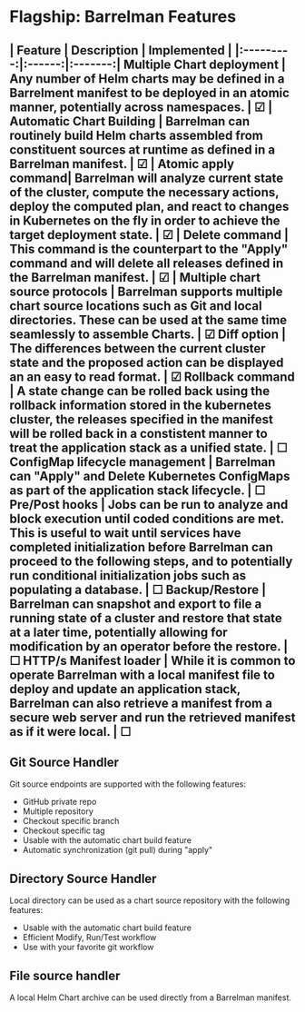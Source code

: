 Flagship: Barrelman Features
====
[//]: # (Checked = &#9745;    Unchecked = &#9744;)    
| Feature | Description | Implemented |
|:---------:|:------:|:-------:|
Multiple Chart deployment | Any number of Helm charts may be defined in a Barrelment manifest to be deployed in an atomic manner, potentially across namespaces. | &#9745; |
Automatic Chart Building | Barrelman can routinely build Helm charts assembled from constituent sources at runtime as defined in a Barrelman manifest. |   &#9745; |
Atomic apply command| Barrelman will analyze current state of the cluster, compute the necessary actions, deploy the computed plan, and react to changes in Kubernetes on the fly in order to achieve the target deployment state. | &#9745; |
Delete command | This command is the counterpart to the "Apply" command and will delete all releases defined in the Barrelman manifest. | &#9745; |
Multiple chart source protocols | Barrelman supports multiple chart source locations such as Git and local directories. These can be used at the same time seamlessly to assemble Charts. | &#9745;
Diff option | The differences between the current cluster state and the proposed action can be displayed an an easy to read format. | &#9745;
Rollback command | A state change can be rolled back using the rollback information stored in the kubernetes cluster, the releases specified in the manifest will be rolled back in a constistent manner to treat the application stack as a unified state. | &#9744;
ConfigMap lifecycle management | Barrelman can "Apply" and Delete Kubernetes ConfigMaps as part of the application stack lifecycle. | &#9744;
Pre/Post hooks | Jobs can be run to analyze and block execution until coded conditions are met. This is useful to wait until services have completed initialization before Barrelman can proceed to the following steps, and to potentially run conditional initialization jobs such as populating a database. | &#9744;
Backup/Restore | Barrelman can snapshot and export to file a running state of a cluster and restore that state at a later time, potentially allowing for modification by an operator before the restore. | &#9744;
HTTP/s Manifest loader | While it is common to operate Barrelman with a local manifest file to deploy and update an application stack, Barrelman can also retrieve a manifest from a secure web server and run the retrieved manifest as if it were local. | &#9744;
---
## Git Source Handler
Git source endpoints are supported with the following features: 
- GitHub private repo 
- Multiple repository
- Checkout specific branch
- Checkout specific tag
- Usable with the automatic chart build feature
- Automatic synchronization (git pull) during "apply"<br/>

## Directory Source Handler
Local directory can be used as a chart source repository with the following features:
- Usable with the automatic chart build feature
- Efficient Modify, Run/Test workflow
- Use with your favorite git workflow

## File source handler
A local Helm Chart archive can be used directly from a Barrelman manifest.





